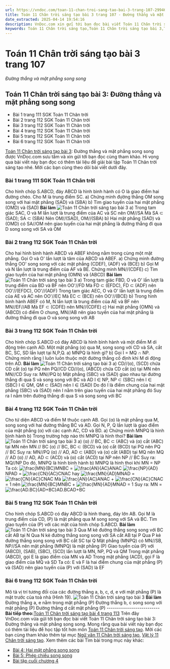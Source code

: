```yaml
---
url: https://vndoc.com/toan-11-chan-troi-sang-tao-bai-3-trang-107-299461
title: Toán 11 Chân trời sáng tạo bài 3 trang 107 - Đường thẳng và mặt phẳng song song - VnDoc.com
date_extracted: 2025-04-14 19:54:16
description: VnDoc.com xin gửi tới bạn đọc bài viết Toán 11 Chân trời sáng tạo bài 3: Đường thẳng và mặt phẳng song song. Mời các bạn cùng theo dõi để có thêm tài liệu giải bài tập Toán 11 Chân trời sáng tạo nhé.
keywords: Toán 11 Chân trời sáng tạo,Toán 11 Chân trời sáng tạo bài 3,Toán lớp 11 Chân trời sáng tạo,bài tập toán 11 Chân trời sáng tạo,giải sgk toán 11 Chân trời sáng tạo,giải toán 11 Chân trời sáng tạo,toán 11 ctst,toán 11 chân trời,toán 11,giải toán 11 Chân trời sáng tạo bài 3 Đường thẳng và mặt phẳng song song,giải toán 11 Chân trời sáng tạo bài 3,Toán 11 Chân trời sáng tạo bài 3 Đường thẳng và mặt phẳng song song,bài 3 Đường thẳng và mặt phẳng song song,Đường thẳng và mặt phẳng song song
---
```


# Toán 11 Chân trời sáng tạo bài 3 trang 107
 _Đường thẳng và mặt phẳng song song_
## Toán 11 Chân trời sáng tạo bài 3: Đường thẳng và mặt phẳng song song
  * Bài 1 trang 111 SGK Toán 11 Chân trời
  * Bài 2 trang 112 SGK Toán 11 Chân trời
  * Bài 3 trang 112 SGK Toán 11 Chân trời
  * Bài 4 trang 112 SGK Toán 11 Chân trời
  * Bài 5 trang 112 SGK Toán 11 Chân trời
  * Bài 6 trang 112 SGK Toán 11 Chân trời

[Toán 11 Chân trời sáng tạo bài 3](<https://vndoc.com/toan-11-chan-troi-sang-tao-bai-3-trang-107-299461>): Đường thẳng và mặt phẳng song song được VnDoc.com sưu tầm và xin gửi tới bạn đọc cùng tham khảo. Hi vọng qua bài viết này bạn đọc có thêm tài liệu để giải bài tập Toán 11 Chân trời sáng tạo nhé. Mời các bạn cùng theo dõi bài viết dưới đây.
### Bài 1 trang 111 SGK Toán 11 Chân trời
Cho hình chóp S.ABCD, đáy ABCD là hình bình hành có O là giao điểm hai đường chéo. Cho M là trung điểm SC.
a\) Chứng minh đường thẳng OM song song với hai mặt phẳng \(SAD\) và \(SBA\)
b\) Tìm giao tuyến của hai mặt phẳng \(OMD\) và \(SAD\)
**Bài làm**
![Toán 11 Chân trời sáng tạo bài 3](https://i.vdoc.vn/data/image/2023/06/19/toan-11-chan-troi-sang-tao-bai-3-1.jpg)
a\) Trong tam giác SAC, O và M lần lượt là trung điểm của AC và SC nên OM//SA
Mà SA ⊂ \(SAD\); SA ⊂ \(SBA\)
Nên OM//\(SAD\), OM//\(SBA\)
b\) Hai mặt phẳng \(SAD\) và \(OMD\) có SA//OM nên giao tuyến của hai mặt phẳng là đường thẳng đi qua D song song với SA và OM
### Bài 2 trang 112 SGK Toán 11 Chân trời
Cho hai hình bình hành ABCD và ABEF không nằm trong cùng một mặt phẳng. Gọi O và O' lần lượt là tâm của ABCD và ABEF.
a\) Chứng minh đường thẳng OO' song song với các mặt phẳng \(CDEF\), \(ADF\) và \(BCE\)
b\) Gọi M và N lần lượt là trung điểm của AF và BE. Chứng minh MN//\(CDFE\)
c\) Tìm giao tuyến của hai mặt phẳng \(OMN\) và \(ABCD\)
**Bài làm**
![Toán 11 Chân trời sáng tạo bài 3](https://i.vdoc.vn/data/image/2023/06/19/toan-11-chan-troi-sang-tao-bai-3-2.jpg)
a\) Trong tam giác FBD, O và O' lần lượt là trung điểm của BD và BF nên OO'//FD
Mà FD ⊂ \(EFDC\), FD ⊂ \(ADF\) nên OO'//\(EFDC\), OO'//\(ADF\)
Trong tam giác AEC, O và O' lần lượt là trung điểm của AE và AC nên OO'//EC
Mà EC ⊂ \(BCE\) nên OO'//\(BCE\)
b\) Trong hình bình hành ABEF có M, N lần lượt là trung điểm của AE và BF nên MN//EF//AB
Mà EF ⊂ \(CDFE\) nên MN//\(CDFE\)
c\) Hai mặt phẳng \(OMN\) và \(ABCD\) có điểm O chung, MN//AB nên giao tuyến của hai mặt phẳng là đường thẳng đi qua O và song song với AB
### Bài 3 trang 112 SGK Toán 11 Chân trời
Cho hình chóp S.ABCD có đáy ABCD là hình bình hành và một điểm M di động trên cạnh AD. Một mặt phẳng \(α\) qua M, song song với CD và SA, cắt BC, SC, SD lần lượt tại N,P,Q.
a\) MNPQ là hình gì?
b\) Gọi I = MQ ∩ NP. Chứng minh rằng I luôn luôn thuộc một đường thẳng cố định khi M di động trên AD.
**Bài làm**
![Toán 11 Chân trời sáng tạo bài 3](https://i.vdoc.vn/data/image/2023/06/19/toan-11-chan-troi-sang-tao-bai-3-3.jpg)
a\) CD//\(α\), \(SCD\) chứa CD cắt \(α\) tại PQ nên PQ//CD
CD//\(α\), \(ABCD\) chứa CD cắt \(α\) tại MN nên MN//CD
Suy ra: MN//PQ
b\) Mặt phẳng \(SBC\) và \(SAD\) giao nhau tại đường thẳng đi qua S và song song với BC và AD
I ∈ NP, NP ⊂ \(SBC\) nên I ∈ \(SBC\)
I ∈ QM, QM ⊂ \(SAD\) nên I ∈ \(SAD\)
Do đó I là điểm chung của hai mặt phẳng \(SBC\) và \(SAD\) nên I nằm trên giao tuyến của hai mặt phẳng đó
Suy ra I nằm trên đường thẳng đi qua S và song song với BC
### Bài 4 trang 112 SGK Toán 11 Chân trời
Cho tứ diện ABCD và điểm M thuộc cạnh AB. Gọi \(α\) là mặt phẳng qua M, song song với hai đường thẳng BC và AD. Gọi N, P, Q lần lượt là giao điểm của mặt phẳng \(α\) với các cạnh AC, CD và BD.
a\) Chứng minh MNPQ là hình bình hành
b\) Trong trường hợp nào thì MNPQ là hình thoi?
**Bài làm**
![Toán 11 Chân trời sáng tạo bài 3](https://i.vdoc.vn/data/image/2023/06/19/toan-11-chan-troi-sang-tao-bai-3-4.jpg)
a\) \(α\) // BC, BC ⊂ \(ABC\) và \(α\) cắt \(ABC\) tại MN nên MN // BC
\(α\) // BC, BC ⊂ \(BCD\) và \(α\) cắt \(BCD\) tại PQ nên PQ // BC
Suy ra: MN//PQ
\(α\) // AD, AD ⊂ \(ABD\) và \(α\) cắt \(ABD\) tại MQ nên MQ // AD
\(α\) // AD, AD ⊂ \(ACD\) và \(α\) cắt \(ACD\) tại NP nên NP // BC
Suy ra: MQ//NP
Do đó, MNPQ là hình bình hành
b\) MNPQ là hình thoi khi MN = NP
Ta có: ![\\frac{MN}{BC}](https://i.vdoc.vn/data/image/blank.png)MNBC = ![\\frac{AN}{AC}](https://i.vdoc.vn/data/image/blank.png)ANAC
![\\frac{NP}{AD}](https://i.vdoc.vn/data/image/blank.png)NPAD = ![\\frac{CN}{AC}](https://i.vdoc.vn/data/image/blank.png)CNAC hay ![\\frac{MN}{AD}](https://i.vdoc.vn/data/image/blank.png)MNAD = ![\\frac{CN}{AC}](https://i.vdoc.vn/data/image/blank.png)CNAC
Mà ![\\frac{AN}{AC}](https://i.vdoc.vn/data/image/blank.png)ANAC \+ ![\\frac{CN}{AC}](https://i.vdoc.vn/data/image/blank.png)CNAC = 1 nên ![\\frac{MN}{BC}](https://i.vdoc.vn/data/image/blank.png)MNBC \+ ![\\frac{MN}{AD}](https://i.vdoc.vn/data/image/blank.png)MNAD = 1
Suy ra: MN = ![\\frac{AD.BC}{AD+BC}](https://i.vdoc.vn/data/image/blank.png)AD.BCAD+BC
### Bài 5 trang 112 SGK Toán 11 Chân trời
Cho hình chóp S.ABCD có đáy ABCD là hình thang, đáy lớn AB. Gọi M là trung điểm của CD, \(P\) là mặt phẳng qua M song song với SA và BC. Tìm giao tuyến của \(P\) với các mặt của hình chóp S.ABCD.
**Bài làm**
![Toán 11 Chân trời sáng tạo bài 3](https://i.vdoc.vn/data/image/2023/06/19/toan-11-chan-troi-sang-tao-bai-3-5.jpg)
Qua M kẻ đường thẳng song song với BC cắt AB tại N
Qua N kẻ đường thẳng song song với SA cắt AB tại P
Qua P kẻ đường thẳng song song với BC cắt SC tại Q
Mặt phẳng \(MNPQ\) có MN//SB, NP//SA nên mặt phẳng \(MNPQ\) là mặt phẳng \(P\)
Giao tuyến của \(P\) với \(ABCD\), \(SAB\), \(SBC\), \(SCD\) lần lượt là MN, NP, PQ và QM
Trong mặt phẳng \(ABCD\), gọi E là giao điểm của MN và AD
Trong mặt phẳng \(ACD\), gọi F là giao điểm của MQ và SD
Ta có: E và F là hai điểm chung của mặt phẳng \(P\) và \(SAD\) nên giao tuyến của \(P\) với \(SAD\) là EF
### Bài 6 trang 112 SGK Toán 11 Chân trời
Mô tả vị trí tương đối của các đường thẳng a, b, c, d, e với mặt phẳng \(P\) là mặt trước của toà nhà \(Hình 19\).
![Toán 11 Chân trời sáng tạo bài 3](https://i.vdoc.vn/data/image/2023/06/19/toan-11-chan-troi-sang-tao-bai-3-6.jpg)
**Bài làm**
Đường thẳng a, e nằm trong mặt phẳng \(P\)
Đường thẳng b, c song song với mặt phẳng \(P\)
Đường thẳng d cắt mặt phẳng \(P\)
\--------------------------
**Bài tiếp theo:**[Toán 11 Chân trời sáng tạo bài 4 trang 113](<https://vndoc.com/toan-11-chan-troi-sang-tao-bai-4-trang-113-299547>)
Trên đây VnDoc.com vừa gửi tới bạn đọc bài viết Toán 11 Chân trời sáng tạo bài 3: Đường thẳng và mặt phẳng song song. Mong rằng qua bài viết này bạn đọc có thêm tài liệu để học tập tốt hơn môn [Toán 11 Chân trời sáng tạo](<https://vndoc.com/toan-11-chan-troi-sang-tao>). Mời các bạn cùng tham khảo thêm tại mục [Ngữ văn 11 Chân trời sáng tạo](<https://vndoc.com/ngu-van-11-chan-troi-sang-tao>), [Vật lý 11 Chân trời sáng tạo](<https://vndoc.com/vat-ly-11-chan-troi-sang-tao>).
Xem thêm các bài Tìm bài trong mục này khác:
  * [Bài 4: Hai mặt phẳng song song](</toan-11-chan-troi-sang-tao-bai-4-trang-113-299547>)
  * [Bài 5: Phép chiếu song song](</toan-11-chan-troi-sang-tao-bai-5-trang-121-299549>)
  * [Bài tập cuối chương 4](</toan-11-chan-troi-sang-tao-bai-tap-cuoi-chuong-4-300151>)

